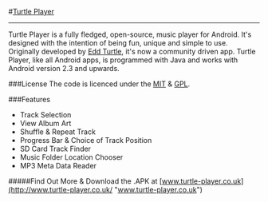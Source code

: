 #[Turtle Player](http://www.turtle-player.co.uk/ "Turtle Player")
* * *

Turtle Player is a fully fledged, open-source, music player for Android. It's designed with the intention of being fun, unique and simple to use. Originally developed by [Edd Turtle](http://www.eddturtle.co.uk), it's now a community driven app. Turtle Player, like all Android apps, is programmed with Java and works with Android version 2.3 and upwards. 
  
###License
The code is licenced under the [MIT](http://www.opensource.org/licenses/mit-license.php "MIT License") & [GPL](http://www.gnu.org/copyleft/gpl.html "General Public License").

###Features
+	Track Selection
+	View Album Art
+	Shuffle & Repeat Track
+	Progress Bar & Choice of Track Position
+	SD Card Track Finder
+	Music Folder Location Chooser
+	MP3 Meta Data Reader

#####Find Out More & Download the .APK at [www.turtle-player.co.uk](http://www.turtle-player.co.uk/ "www.turtle-player.co.uk")